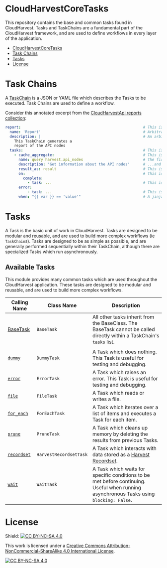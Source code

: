 # CloudHarvestCoreTasks
This repository contains the base and common tasks found in CloudHarvest. Tasks and TaskChains are a fundamental part of the CloudHarvest framework, and are used to define workflows in every layer of the application.

- [CloudHarvestCoreTasks](#cloudharvestcoretasks)
- [Task Chains](#task-chains)
- [Tasks](#tasks)
- [License](#license)

# Task Chains
A [TaskChain](docs/task_chains/base.md) is a JSON or YAML file which describes the Tasks to be executed. Task Chains are used to define a workflow.

Consider this annotated excerpt from the [CloudHarvestApi reports collection](https://github.com/Cloud-Harvest/CloudHarvestApi/blob/main/CloudHarvestApi/api/blueprints/reports/reports/harvest/nodes.yaml):
```yaml
report:                                                       # This is the TaskChain's Chain identifier
  name: 'Report'                                              # Arbitrary name of the TaskChain
  description: |                                              # An arbitrary description of the TaskChain
    This TaskChain generates a 
    report of the API nodes
  tasks:                                                      # This is the list of tasks to be executed
    - cache_aggregate:                                        # This is the first task to be executed
      name: query harvest.api_nodes                           # The first Task's name
      description: 'Get information about the API nodes'      # ...and description                 
      result_as: result                                       # This is the name of the result which will be available to other tasks within the same TaskChain if this Task completes successfully
      on:                                                     # This is a list of tasks to be executed when the task reaches one of four states: complete, error, skipped, and start
        complete:
          - task: ...                                         # This is a task to be executed when the task completes
      error:
          - task: ...                                         # This is a task to be executed when the task errors
      when: "{{ var }} == 'value'"                            # A jinja2 template which must evaluate to True in order for the task to run 
```

# Tasks
A Task is the basic unit of work in CloudHarvest. Tasks are designed to be modular and reusable, and are used to build more
complex workflows (ie `TaskChain`s). Tasks are designed to be as simple as possible, and are generally performed
sequentially within their TaskChain, although there are specialized Tasks which run asynchronously.

## Available Tasks
This module provides many common tasks which are used throughout the CloudHarvest application.
These tasks are designed to be modular and reusable, and are used to build more complex workflows.

| Calling Name                           | Class Name             | Description                                                                                                                             |
|----------------------------------------|------------------------|-----------------------------------------------------------------------------------------------------------------------------------------|
| [BaseTask](docs/tasks/dummy.md)        | `BaseTask`             | All other tasks inherit from the BaseClass. The BaseTask cannot be called directly within a TaskChain's `tasks` list.                   |
|                                        |                        |                                                                                                                                         |
| [`dummy`](docs/tasks/dummy.md)         | `DummyTask`            | A Task which does nothing. This Task is useful for testing and debugging.                                                               |
| [`error`](docs/tasks/error.md)         | `ErrorTask`            | A Task which raises an error. This Task is useful for testing and debugging.                                                            |
| [`file`](docs/tasks/file.md)           | `FileTask`             | A Task which reads or writes a file.                                                                                                    |
| [`for_each`](docs/tasks/for_each.md)   | `ForEachTask`          | A Task which iterates over a list of items and executes a Task for each item.                                                           |
| [`prune`](docs/tasks/prune.md)         | `PruneTask`            | A Task which cleans up memory by deleting the results from previous Tasks.                                                              |
| [`recordset`](docs/tasks/recordset.md) | `HarvestRecordsetTask` | A Task which interacts with data stored as a [Harvest Recordset](CloudHarvestCoreTasks/data_model/README.md).                           |
| [`wait`](docs/tasks/wait.md)           | `WaitTask`             | A Task which waits for specific conditions to be met before continuing. Useful when running asynchronous Tasks using `blocking: False`. |


# License
Shield: [![CC BY-NC-SA 4.0][cc-by-nc-sa-shield]][cc-by-nc-sa]

This work is licensed under a
[Creative Commons Attribution-NonCommercial-ShareAlike 4.0 International License][cc-by-nc-sa].

[![CC BY-NC-SA 4.0][cc-by-nc-sa-image]][cc-by-nc-sa]

[cc-by-nc-sa]: http://creativecommons.org/licenses/by-nc-sa/4.0/
[cc-by-nc-sa-image]: https://licensebuttons.net/l/by-nc-sa/4.0/88x31.png
[cc-by-nc-sa-shield]: https://img.shields.io/badge/License-CC%20BY--NC--SA%204.0-lightgrey.svg